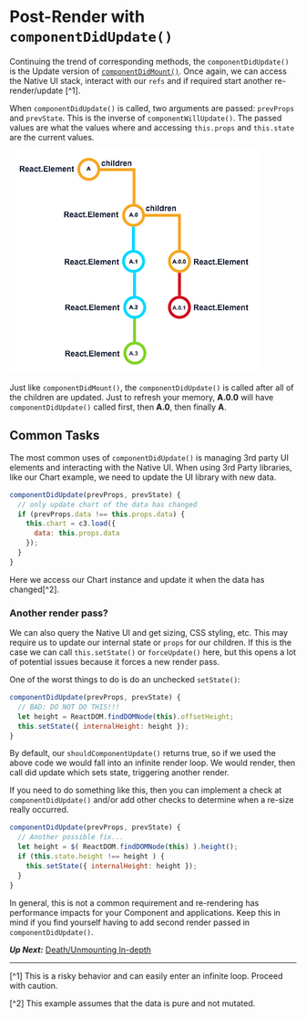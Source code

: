 # Post-Render with `componentDidUpdate()`
 Continuing the trend of corresponding methods, the `componentDidUpdate()` is the Update version of [`componentDidMount()`](../birth/post_mount_with_component_did_mount.md). Once again, we can access the Native UI stack, interact with our `refs` and if required start another re-render/update [^1].
 
 When `componentDidUpdate()` is called, two arguments are passed: `prevProps` and `prevState`. This is the inverse of `componentWillUpdate()`. The passed values are what the values where and accessing `this.props` and `this.state` are the current values.
 
 ![](react-tree-update.png)
 
 Just like `componentDidMount()`, the `componentDidUpdate()` is called after all of the children are updated. Just to refresh your memory, **A.0.0** will have `componentDidUpdate()` called first, then **A.0**, then finally **A**.
 
## Common Tasks
 The most common uses of `componentDidUpdate()` is managing 3rd party UI elements and interacting with the Native UI. When using 3rd Party libraries, like our Chart example, we need to update the UI library with new data.
 
```javascript
componentDidUpdate(prevProps, prevState) {
  // only update chart of the data has changed
  if (prevProps.data !== this.props.data) {
    this.chart = c3.load({
      data: this.props.data
    });
  }
}
```

Here we access our Chart instance and update it when the data has changed[^2]. 

### Another render pass?
We can also query the Native UI and get sizing, CSS styling, etc. This may require us to update our internal state or `props` for our children. If this is the case we can call `this.setState()` or `forceUpdate()` here, but this opens a lot of potential issues because it forces a new render pass.

One of the worst things to do is do an unchecked `setState()`:

```javascript
componentDidUpdate(prevProps, prevState) {
  // BAD: DO NOT DO THIS!!!
  let height = ReactDOM.findDOMNode(this).offsetHeight;
  this.setState({ internalHeight: height });
}
```

By default, our `shouldComponentUpdate()` returns true, so if we used the above code we would fall into an infinite render loop. We would render, then call did update which sets state, triggering another render.

If you need to do something like this, then you can implement a check at  `componentDidUpdate()` and/or add other checks to determine when a re-size really occurred.

```javascript
componentDidUpdate(prevProps, prevState) {
  // Another possible fix...
  let height = $( ReactDOM.findDOMNode(this) ).height();
  if (this.state.height !== height ) {
    this.setState({ internalHeight: height });
  }
}
```

In general, this is not a common requirement and re-rendering has performance impacts for your Component and applications. Keep this in mind if you find yourself having to add second render passed in `componentDidUpdate()`.

***Up Next:*** [Death/Unmounting In-depth](../death_unmounting_indepth.md)

---
 
 [^1] This is a risky behavior and can easily enter an infinite loop. Proceed with caution.
 
 [^2] This example assumes that the data is pure and not mutated.
